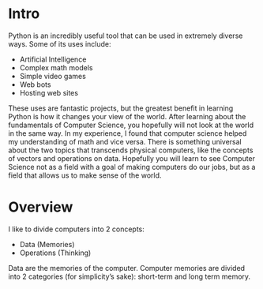 # Intro

Python is an incredibly useful tool that can be used in extremely diverse ways. Some of its uses include:

- Artificial Intelligence
- Complex math models
- Simple video games
- Web bots
- Hosting web sites

These uses are fantastic projects, but the greatest benefit in learning Python is how it changes your view of the world. After learning about the fundamentals of Computer Science, you hopefully will not look at the world in the same way. In my experience, I found that computer science helped my understanding of math and vice versa. There is something universal about the two topics that transcends physical computers, like the concepts of vectors and operations on data. Hopefully you will learn to see Computer Science not as a field with a goal of making computers do our jobs, but as a field that allows us to make sense of the world.

# Overview

I like to divide computers into 2 concepts:

- Data (Memories)
- Operations (Thinking)

Data are the memories of the computer. Computer memories are divided into 2 categories (for simplicity’s sake): short-term and long term memory.


